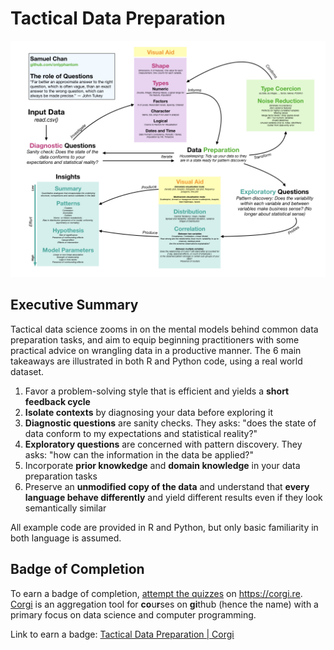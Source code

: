 # Tactical Data Preparation

![](assets/eda.jpeg)

## Executive Summary
Tactical data science zooms in on the mental models behind common data preparation tasks, and aim to equip beginning practitioners with some practical advice on wrangling data in a productive manner. The 6 main takeaways are illustrated in both R and Python code, using a real world dataset. 

1. Favor a problem-solving style that is efficient and yields a **short feedback cycle**  
2. **Isolate contexts** by diagnosing your data before exploring it  
3. **Diagnostic questions** are sanity checks. They asks: "does the state of data conform to my expectations and statistical reality?"  
4. **Exploratory questions** are concerned with pattern discovery. They asks: "how can the information in the data be applied?"  
5. Incorporate **prior knowkedge** and **domain knowledge** in your data preparation tasks  
6. Preserve an **unmodified copy of the data** and understand that **every language behave differently** and yield different results even if they look semantically similar   

All example code are provided in R and Python, but only basic familiarity in both language is assumed. 

## Badge of Completion
To earn a badge of completion, [attempt the quizzes](https://corgi.re/onlyphantom/tacticaldataprep) on https://corgi.re. [Corgi](https://corgi.re) is an aggregation tool for **co**u**r**ses on **gi**thub (hence the name) with a primary focus on data science and computer programming. 

Link to earn a badge: [Tactical Data Preparation | Corgi](https://corgi.re/onlyphantom/tacticaldataprep)